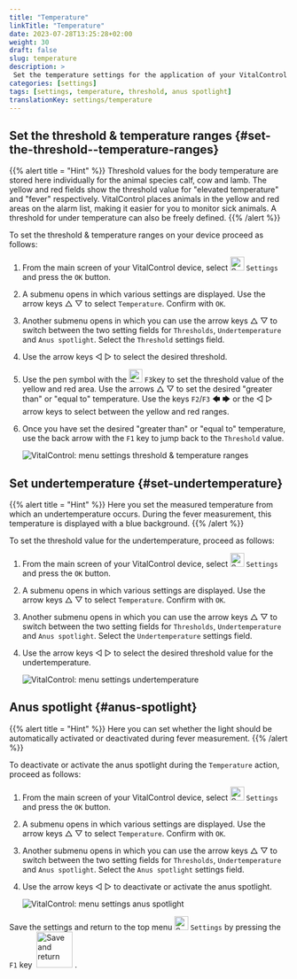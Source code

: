 ```yaml
---
title: "Temperature"
linkTitle: "Temperature"
date: 2023-07-28T13:25:28+02:00
weight: 30
draft: false
slug: temperature
description: >
 Set the temperature settings for the application of your VitalControl device
categories: [settings]
tags: [settings, temperature, threshold, anus spotlight]
translationKey: settings/temperature
---
```

## Set the threshold & temperature ranges {#set-the-threshold--temperature-ranges}
{{% alert title = "Hint" %}}
Threshold values for the body temperature are stored here individually for the animal species calf, cow and lamb. The yellow and red fields show the threshold value for "elevated temperature" and "fever" respectively. VitalControl places animals in the yellow and red areas on the alarm list, making it easier for you to monitor sick animals. A threshold for under temperature can also be freely defined.
{{% /alert %}}

To set the threshold & temperature ranges on your device proceed as follows:

1. From the main screen of your VitalControl device, select <img src="/icons/gear.svg" width="25" align="bottom" alt="Settings" /> `Settings` and press the `OK` button.

2. A submenu opens in which various settings are displayed. Use the arrow keys △ ▽ to select `Temperature`. Confirm with `OK`.

3. Another submenu opens in which you can use the arrow keys △ ▽ to switch between the two setting fields for `Thresholds`, `Undertemperature` and `Anus spotlight`. Select the `Threshold` settings field.

4. Use the arrow keys ◁ ▷ to select the desired threshold.

5. Use the pen symbol with the <img src="/icons/actions/edit.svg" width="24" align="bottom" alt="Bearbeiten" /> `F3`key to set the threshold value of the yellow and red area. Use the arrows △ ▽ to set the desired "greater than" or "equal to" temperature. Use the keys `F2`/`F3` 🡄 🡆 or the ◁ ▷ arrow keys to select between the yellow and red ranges.

6. Once you have set the desired "greater than" or "equal to" temperature, use the back arrow with the `F1` key to jump back to the `Threshold` value.

    ![VitalControl: menu settings threshold & temperature ranges](../images/threshold.png "Threshold & Temperature ranges")


## Set undertemperature {#set-undertemperature}
{{% alert title = "Hint" %}}
Here you set the measured temperature from which an undertemperature occurs. During the fever measurement, this temperature is displayed with a blue background.
{{% /alert %}}

To set the threshold value for the undertemperature, proceed as follows:

1. From the main screen of your VitalControl device, select <img src="/icons/gear.svg" width="25" align="bottom" alt="Settings" /> `Settings` and press the `OK` button.

2. A submenu opens in which various settings are displayed. Use the arrow keys △ ▽ to select `Temperature`. Confirm with `OK`.

3. Another submenu opens in which you can use the arrow keys △ ▽ to switch between the two setting fields for `Thresholds`, `Undertemperature` and `Anus spotlight`. Select the `Undertemperature` settings field.

4. Use the arrow keys ◁ ▷ to select the desired threshold value for the undertemperature.

    ![VitalControl: menu settings undertemperature](../images/undertemperature.png "Undertemperature")

## Anus spotlight {#anus-spotlight}
{{% alert title = "Hint" %}}
Here you can set whether the light should be automatically activated or deactivated during fever measurement.
{{% /alert %}}

To deactivate or activate the anus spotlight during the `Temperature` action, proceed as follows:

1. From the main screen of your VitalControl device, select <img src="/icons/gear.svg" width="25" align="bottom" alt="Settings" /> `Settings` and press the `OK` button.

2. A submenu opens in which various settings are displayed. Use the arrow keys △ ▽ to select `Temperature`. Confirm with `OK`.

3.  Another submenu opens in which you can use the arrow keys △ ▽ to switch between the two setting fields for `Thresholds`, `Undertemperature` and `Anus spotlight`. Select the `Anus spotlight` settings field.

4. Use the arrow keys ◁ ▷ to deactivate or activate the anus spotlight.

    ![VitalControl: menu settings anus spotlight](../images/anusspotlight.png "Anus spotlight")

Save the settings and return to the top menu <img src="/icons/gear.svg" width="25" align="bottom" alt="Settings" /> `Settings` by pressing the `F1` key &nbsp;<img src="/icons/footer/save_exit.svg" width="65" align="bottom" alt="Save and return" />&nbsp;.
